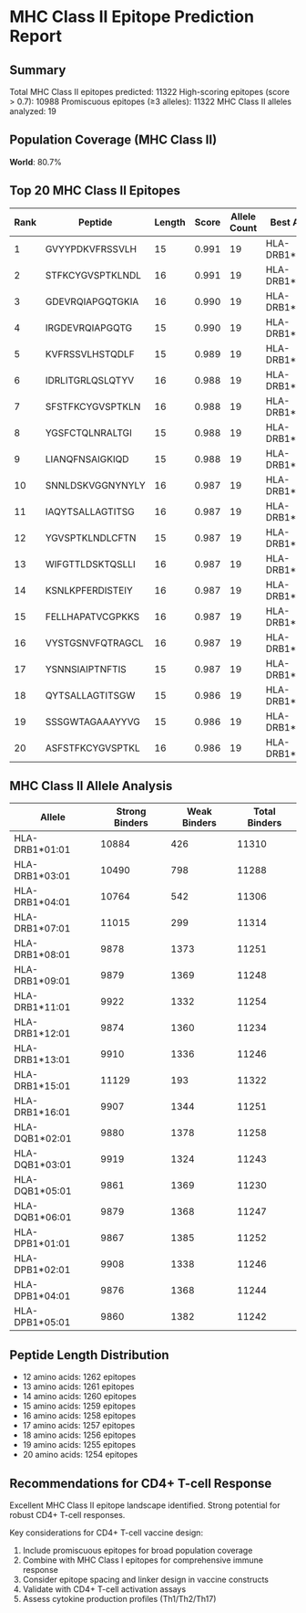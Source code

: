 # MHC Class II Epitope Prediction Report

## Summary

Total MHC Class II epitopes predicted: 11322
High-scoring epitopes (score > 0.7): 10988
Promiscuous epitopes (≥3 alleles): 11322
MHC Class II alleles analyzed: 19

## Population Coverage (MHC Class II)

**World**: 80.7%

## Top 20 MHC Class II Epitopes

| Rank | Peptide | Length | Score | Allele Count | Best Allele | IC50 (nM) |
|------|---------|--------|-------|--------------|-------------|----------|
| 1 | GVYYPDKVFRSSVLH | 15 | 0.991 | 19 | HLA-DRB1*03:01 | 1.0 |
| 2 | STFKCYGVSPTKLNDL | 16 | 0.991 | 19 | HLA-DRB1*01:01 | 1.0 |
| 3 | GDEVRQIAPGQTGKIA | 16 | 0.990 | 19 | HLA-DRB1*01:01 | 1.0 |
| 4 | IRGDEVRQIAPGQTG | 15 | 0.990 | 19 | HLA-DRB1*03:01 | 1.0 |
| 5 | KVFRSSVLHSTQDLF | 15 | 0.989 | 19 | HLA-DRB1*01:01 | 1.0 |
| 6 | IDRLITGRLQSLQTYV | 16 | 0.988 | 19 | HLA-DRB1*04:01 | 1.0 |
| 7 | SFSTFKCYGVSPTKLN | 16 | 0.988 | 19 | HLA-DRB1*01:01 | 1.0 |
| 8 | YGSFCTQLNRALTGI | 15 | 0.988 | 19 | HLA-DRB1*01:01 | 1.0 |
| 9 | LIANQFNSAIGKIQD | 15 | 0.988 | 19 | HLA-DRB1*01:01 | 1.0 |
| 10 | SNNLDSKVGGNYNYLY | 16 | 0.987 | 19 | HLA-DRB1*01:01 | 1.0 |
| 11 | IAQYTSALLAGTITSG | 16 | 0.987 | 19 | HLA-DRB1*03:01 | 1.0 |
| 12 | YGVSPTKLNDLCFTN | 15 | 0.987 | 19 | HLA-DRB1*01:01 | 1.0 |
| 13 | WIFGTTLDSKTQSLLI | 16 | 0.987 | 19 | HLA-DRB1*01:01 | 1.0 |
| 14 | KSNLKPFERDISTEIY | 16 | 0.987 | 19 | HLA-DRB1*01:01 | 1.0 |
| 15 | FELLHAPATVCGPKKS | 16 | 0.987 | 19 | HLA-DRB1*03:01 | 1.0 |
| 16 | VYSTGSNVFQTRAGCL | 16 | 0.987 | 19 | HLA-DRB1*01:01 | 1.0 |
| 17 | YSNNSIAIPTNFTIS | 15 | 0.987 | 19 | HLA-DRB1*03:01 | 1.0 |
| 18 | QYTSALLAGTITSGW | 15 | 0.986 | 19 | HLA-DRB1*01:01 | 1.0 |
| 19 | SSSGWTAGAAAYYVG | 15 | 0.986 | 19 | HLA-DRB1*01:01 | 1.0 |
| 20 | ASFSTFKCYGVSPTKL | 16 | 0.986 | 19 | HLA-DRB1*01:01 | 1.0 |

## MHC Class II Allele Analysis

| Allele | Strong Binders | Weak Binders | Total Binders |
|--------|----------------|--------------|---------------|
| HLA-DRB1*01:01 | 10884 | 426 | 11310 |
| HLA-DRB1*03:01 | 10490 | 798 | 11288 |
| HLA-DRB1*04:01 | 10764 | 542 | 11306 |
| HLA-DRB1*07:01 | 11015 | 299 | 11314 |
| HLA-DRB1*08:01 | 9878 | 1373 | 11251 |
| HLA-DRB1*09:01 | 9879 | 1369 | 11248 |
| HLA-DRB1*11:01 | 9922 | 1332 | 11254 |
| HLA-DRB1*12:01 | 9874 | 1360 | 11234 |
| HLA-DRB1*13:01 | 9910 | 1336 | 11246 |
| HLA-DRB1*15:01 | 11129 | 193 | 11322 |
| HLA-DRB1*16:01 | 9907 | 1344 | 11251 |
| HLA-DQB1*02:01 | 9880 | 1378 | 11258 |
| HLA-DQB1*03:01 | 9919 | 1324 | 11243 |
| HLA-DQB1*05:01 | 9861 | 1369 | 11230 |
| HLA-DQB1*06:01 | 9879 | 1368 | 11247 |
| HLA-DPB1*01:01 | 9867 | 1385 | 11252 |
| HLA-DPB1*02:01 | 9908 | 1338 | 11246 |
| HLA-DPB1*04:01 | 9876 | 1368 | 11244 |
| HLA-DPB1*05:01 | 9860 | 1382 | 11242 |

## Peptide Length Distribution

- 12 amino acids: 1262 epitopes
- 13 amino acids: 1261 epitopes
- 14 amino acids: 1260 epitopes
- 15 amino acids: 1259 epitopes
- 16 amino acids: 1258 epitopes
- 17 amino acids: 1257 epitopes
- 18 amino acids: 1256 epitopes
- 19 amino acids: 1255 epitopes
- 20 amino acids: 1254 epitopes

## Recommendations for CD4+ T-cell Response

Excellent MHC Class II epitope landscape identified. Strong potential for robust CD4+ T-cell responses.

Key considerations for CD4+ T-cell vaccine design:
1. Include promiscuous epitopes for broad population coverage
2. Combine with MHC Class I epitopes for comprehensive immune response
3. Consider epitope spacing and linker design in vaccine constructs
4. Validate with CD4+ T-cell activation assays
5. Assess cytokine production profiles (Th1/Th2/Th17)
